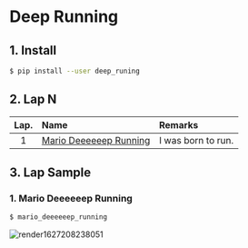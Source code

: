 # Deep Running
## 1. Install
```bash
$ pip install --user deep_runing
```

## 2. Lap N
|Lap.|Name|Remarks|
|:--:|:--|:--|
|1|[Mario Deeeeeep Running](0001_mario_deeeeeep_running)|I was born to run.|

## 3. Lap Sample
### 1. Mario Deeeeeep Running
```bash
$ mario_deeeeeep_running
```
![render1627208238051](https://user-images.githubusercontent.com/33194443/126896369-91099f71-5386-46e6-9a9f-081cee993c23.gif)
